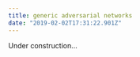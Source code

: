 ```yaml
---
title: generic adversarial networks
date: "2019-02-02T17:31:22.901Z"
---
```


Under construction...

